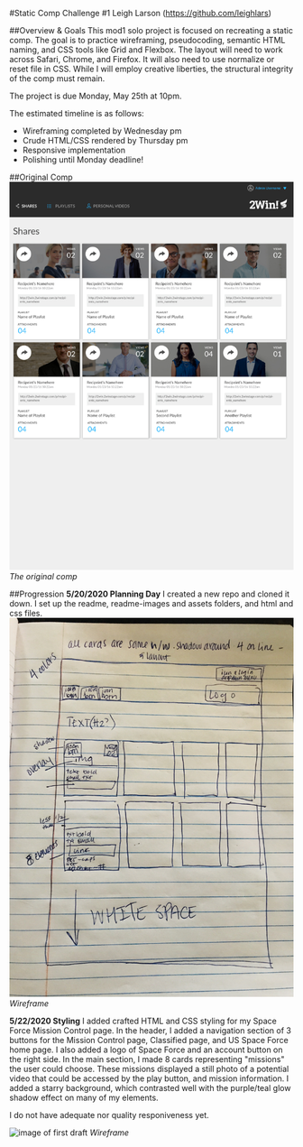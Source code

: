 #Static Comp Challenge #1
Leigh Larson (https://github.com/leighlars)

##Overview & Goals
This mod1 solo project is focused on recreating a static comp.
The goal is to practice wireframing, pseudocoding, semantic HTML naming, and CSS tools like Grid and Flexbox. The layout will need to work across Safari, Chrome, and Firefox. It will also need to use normalize or reset file in CSS. While I will employ creative liberties, the structural integrity of the comp must remain.

The project is due Monday, May 25th at 10pm.

The estimated timeline is as follows:
- Wireframing completed by Wednesday pm
- Crude HTML/CSS rendered by Thursday pm
- Responsive implementation
- Polishing until Monday deadline!

##Original Comp
![screenshot of original comp](/readme-images/original-comp.jpg)
*The original comp*

##Progression
**5/20/2020 Planning Day**
I created a new repo and cloned it down. I set up the readme, readme-images and assets folders, and html and css files.
![image of wireframe](/readme-images/compchal1-wireframe.jpg)
*Wireframe*

**5/22/2020 Styling**
I added crafted HTML and CSS styling for my Space Force Mission Control page. In the header, I added a navigation section of 3 buttons for the Mission Control page, Classified page, and US Space Force home page. I also added a logo of Space Force and an account button on the right side. In the main section, I made 8 cards representing "missions" the user could choose. These missions displayed a still photo of a potential video that could be accessed by the play button, and mission information. I added a starry background, which contrasted well with the purple/teal glow shadow effect on many of my elements.

I do not have adequate nor quality responiveness yet. 

![image of first draft](/readme-images/day-2progress.png)
*Wireframe*
